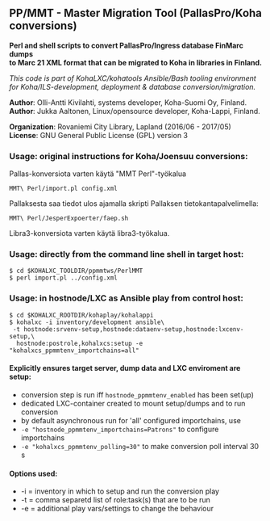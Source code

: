 ## PP/MMT - Master Migration Tool (PallasPro/Koha conversions)

**Perl and shell scripts to convert PallasPro/Ingress database FinMarc dumps**<br/>
**to Marc 21 XML format that can be migrated to Koha in libraries in Finland.**<br/>

_This code is part of KohaLXC/kohatools Ansible/Bash tooling environment  
for Koha/ILS-development, deployment & database conversion/migration._ 

**Author**: Olli-Antti Kivilahti, systems developer, Koha-Suomi Oy, Finland.<br/>
**Author**: Jukka Aaltonen, Linux/opensource developer, Koha-Lappi, Finland.<br/>

**Organization**: Rovaniemi City Library, Lapland (2016/06 - 2017/05)<br/>
**License**: GNU General Public License (GPL) version 3

### Usage: original instructions for Koha/Joensuu conversions:
Pallas-konversiota varten käytä "MMT Perl"-työkalua
```
MMT\ Perl/import.pl config.xml
```
Pallaksesta saa tiedot ulos ajamalla skripti Pallaksen tietokantapalvelimella:
```
MMT\ Perl/JesperExpoerter/faep.sh
```
Libra3-konversiota varten käytä libra3-työkalua.

### Usage: directly from the command line shell in target host:
```
$ cd $KOHALXC_TOOLDIR/ppmmtws/PerlMMT
$ perl import.pl ../config.xml
```

### Usage: in hostnode/LXC as Ansible play from control host:
```
$ cd $KOHALXC_ROOTDIR/kohaplay/kohalappi
$ kohalxc -i inventory/development ansible\
 -t hostnode:srvenv-setup,hostnode:dataenv-setup,hostnode:lxcenv-setup,\
  hostnode:postrole,kohalxcs:setup -e "kohalxcs_ppmmtenv_importchains=all"
```

#### Explicitly ensures target server, dump data and LXC enviroment are setup:
* conversion step is run iff `hostnode_ppmmtenv_enabled` has been set(up)
* dedicated LXC-container created to mount setup/dumps and to run conversion
* by default asynchronous run for 'all' configured importchains, use
* `-e "hostnode_ppmmtenv_importchains=Patrons"` to configure importchains
* `-e "kohalxcs_ppmmtenv_polling=30"` to make conversion poll interval 30 s

#### Options used:
* -i = inventory in which to setup and run the conversion play
* -t = comma separetd list of role:task(s) that are to be run
* -e = additional play vars/settings to change the behaviour
